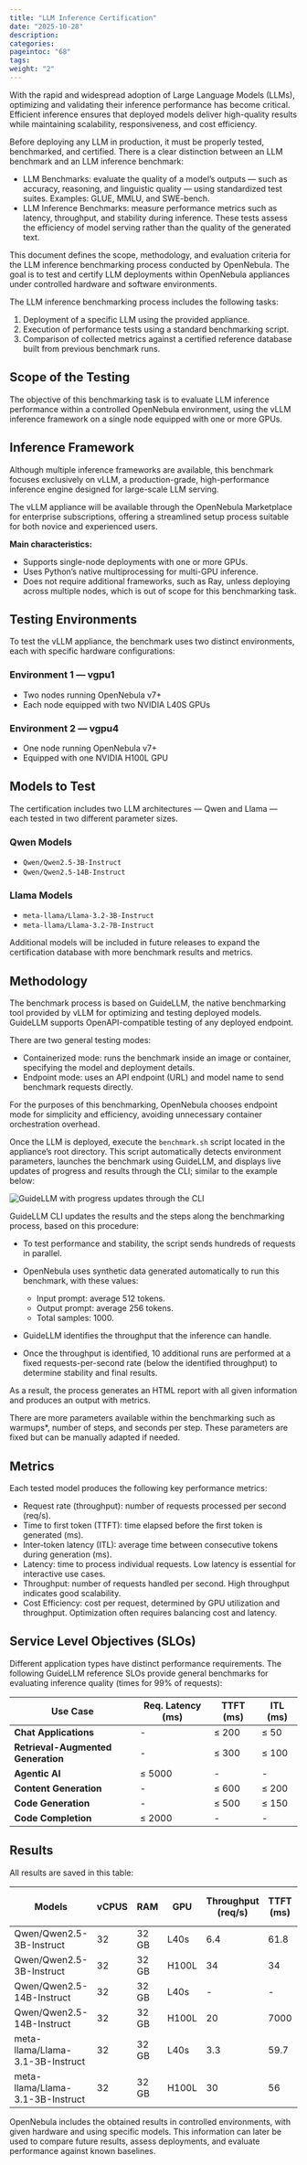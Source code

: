 ```yaml
---
title: "LLM Inference Certification"
date: "2025-10-28"
description:
categories:
pageintoc: "68"
tags:
weight: "2"
---
```



With the rapid and widespread adoption of Large Language Models (LLMs), optimizing and validating their inference performance has become critical. Efficient inference ensures that deployed models deliver high-quality results while maintaining scalability, responsiveness, and cost efficiency.

Before deploying any LLM in production, it must be properly tested, benchmarked, and certified. There is a clear distinction between an LLM benchmark and an LLM inference benchmark:

- LLM Benchmarks: evaluate the quality of a model’s outputs — such as accuracy, reasoning, and linguistic quality — using standardized test suites. Examples: GLUE, MMLU, and SWE-bench.
- LLM Inference Benchmarks: measure performance metrics such as latency, throughput, and stability during inference. These tests assess the efficiency of model serving rather than the quality of the generated text.

This document defines the scope, methodology, and evaluation criteria for the LLM inference benchmarking process conducted by OpenNebula. The goal is to test and certify LLM deployments within OpenNebula appliances under controlled hardware and software environments.

The LLM inference benchmarking process includes the following tasks:

1. Deployment of a specific LLM using the provided appliance.  
2. Execution of performance tests using a standard benchmarking script.  
3. Comparison of collected metrics against a certified reference database built from previous benchmark runs.  


## Scope of the Testing

The objective of this benchmarking task is to evaluate LLM inference performance within a controlled OpenNebula environment, using the vLLM inference framework on a single node equipped with one or more GPUs.


## Inference Framework

Although multiple inference frameworks are available, this benchmark focuses exclusively on vLLM, a production-grade, high-performance inference engine designed for large-scale LLM serving.

The vLLM appliance will be available through the OpenNebula Marketplace for enterprise subscriptions, offering a streamlined setup process suitable for both novice and experienced users.

**Main characteristics:**

- Supports single-node deployments with one or more GPUs.  
- Uses Python’s native multiprocessing for multi-GPU inference.  
- Does not require additional frameworks, such as Ray, unless deploying across multiple nodes, which is out of scope for this benchmarking task.  



## Testing Environments

To test the vLLM appliance, the benchmark uses two distinct environments, each with specific hardware configurations:

### **Environment 1 — vgpu1**
- Two nodes running OpenNebula v7+
- Each node equipped with two NVIDIA L40S GPUs

### **Environment 2 — vgpu4**
- One node running OpenNebula v7+
- Equipped with one NVIDIA H100L GPU


## Models to Test

The certification includes two LLM architectures — Qwen and Llama — each tested in two different parameter sizes.

### Qwen Models
- `Qwen/Qwen2.5-3B-Instruct`
- `Qwen/Qwen2.5-14B-Instruct`

### Llama Models
- `meta-llama/Llama-3.2-3B-Instruct`
- `meta-llama/Llama-3.2-7B-Instruct`

Additional models will be included in future releases to expand the certification database with more benchmark results and metrics.


## Methodology

The benchmark process is based on GuideLLM, the native benchmarking tool provided by vLLM for optimizing and testing deployed models.  
GuideLLM supports OpenAPI-compatible testing of any deployed endpoint.

There are two general testing modes:

- Containerized mode: runs the benchmark inside an image or container, specifying the model and deployment details.  
- Endpoint mode: uses an API endpoint (URL) and model name to send benchmark requests directly.

For the purposes of this benchmarking, OpenNebula chooses endpoint mode for simplicity and efficiency, avoiding unnecessary container orchestration overhead.

Once the LLM is deployed, execute the `benchmark.sh` script located in the appliance’s root directory. This script automatically detects environment parameters, launches the benchmark using GuideLLM, and displays live updates of progress and results through the CLI; similar to the example below:

![GuideLLM with progress updates through the CLI](https://raw.githubusercontent.com/vllm-project/guidellm/main/docs/assets/sample-benchmarks.gif)

GuideLLM CLI updates the results and the steps along the benchmarking process, based on this procedure:

- To test performance and stability, the script sends hundreds of requests in parallel.  
- OpenNebula uses synthetic data generated automatically to run this benchmark, with these values:
    - Input prompt: average 512 tokens.
    - Output prompt: average 256 tokens.
    - Total samples: 1000.

- GuideLLM identifies the throughput that the inference can handle.  
- Once the throughput is identified, 10 additional runs are performed at a fixed requests-per-second rate (below the identified throughput) to determine stability and final results.

As a result, the process generates an HTML report with all given information and produces an output with metrics.

There are more parameters available within the benchmarking such as warmups*, number of steps, and seconds per step. These parameters are fixed but can be manually adapted if needed.


## Metrics

Each tested model produces the following key performance metrics:

- Request rate (throughput): number of requests processed per second (req/s).  
- Time to first token (TTFT): time elapsed before the first token is generated (ms).  
- Inter-token latency (ITL): average time between consecutive tokens during generation (ms).  
- Latency: time to process individual requests. Low latency is essential for interactive use cases.  
- Throughput: number of requests handled per second. High throughput indicates good scalability.  
- Cost Efficiency: cost per request, determined by GPU utilization and throughput. Optimization often requires balancing cost and latency.  


## Service Level Objectives (SLOs)

Different application types have distinct performance requirements. The following GuideLLM reference SLOs provide general benchmarks for evaluating inference quality (times for 99% of requests):

| Use Case | Req. Latency (ms) | TTFT (ms) | ITL (ms) |
|-----------|------------------|------------|-----------|
| **Chat Applications** | - | ≤ 200 | ≤ 50 |
| **Retrieval-Augmented Generation** | - | ≤ 300 | ≤ 100 |
| **Agentic AI** | ≤ 5000 | - | - |
| **Content Generation** | - | ≤ 600 | ≤ 200 |
| **Code Generation** | - | ≤ 500 | ≤ 150 |
| **Code Completion** | ≤ 2000 | - | - |


## Results

All results are saved in this table: 

| Models                            | vCPUS | RAM    | GPU   | Throughput (req/s) | TTFT (ms) | ITL (ms) | TPOT (ms) | p99 TTFT (ms) | p99 ITL (ms) | p99 TPOT (ms) |
|-----------------------------------|--------|--------|-------|--------------------|------------|-----------|------------|----------------|---------------|----------------|
| Qwen/Qwen2.5-3B-Instruct          | 32     | 32 GB  | L40s  | 6.4                | 61.8       | 15.2      | 15.2       | 170            | 15.4          | 15.3           |
| Qwen/Qwen2.5-3B-Instruct          | 32     | 32 GB  | H100L | 34                 | 34         | 8.3       | 8.3        | 115            | 8.2           | 8.2            |
| Qwen/Qwen2.5-14B-Instruct         | 32     | 32 GB  | L40s  | -                  | -          | -         | -          | -              | -             | -              |
| Qwen/Qwen2.5-14B-Instruct         | 32     | 32 GB  | H100L | 20                 | 7000       | 0         | 0          | 7000           | 0             | 0              |
| meta-llama/Llama-3.1-3B-Instruct  | 32     | 32 GB  | L40s  | 3.3                | 59.7       | 13        | 12.9       | 87             | 13.1          | 13.1           |
| meta-llama/Llama-3.1-3B-Instruct  | 32     | 32 GB  | H100L | 30                 | 56         | 12        | 11.9       | 331            | 12.4          | 12.3           |


OpenNebula includes the obtained results in controlled environments, with given hardware and using specific models. This information can later be used to compare future results, assess deployments, and evaluate performance against known baselines.
